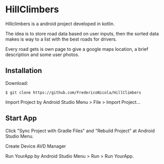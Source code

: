 # HillClimbers

Hillclimbers is a android project developed in kotlin.

The idea is to store road data based on user inputs, then the sorted data makes is way to a list with the best roads for drivers.

Every road gets is own page to give a google maps location, a brief description and some user photos.


## Installation

Download:

    $ git clone https://github.com/FredericoNicola/HillClimbers

Import Project by Android Studio Menu > File > Import Project...


## Start App

Click "Sync Project with Gradle Files" and "Rebuild Project" at Android Studio Menu.

Create Device AVD Manager

Run YourApp by Android Studio Menu > Run > Run YourApp.

##

